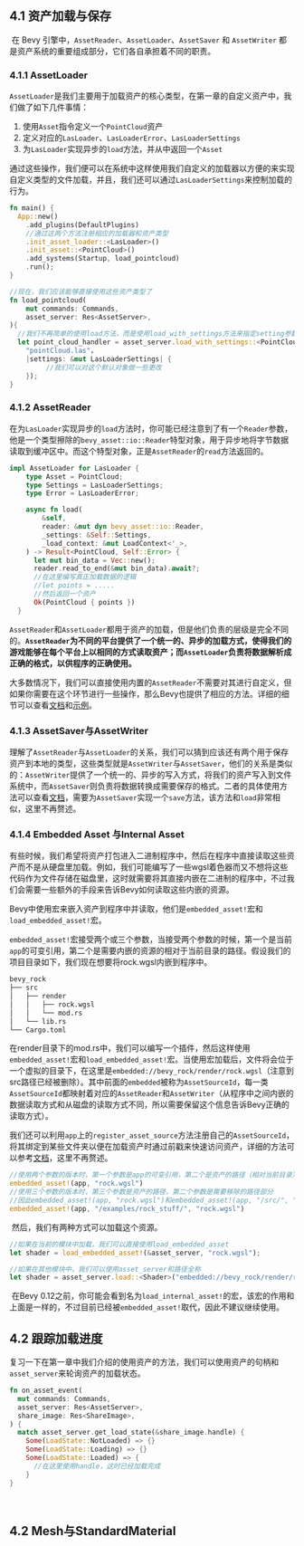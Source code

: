 ## 4.1 资产加载与保存

​	在 Bevy 引擎中，`AssetReader`、`AssetLoader`、`AssetSaver` 和 `AssetWriter` 都是资产系统的重要组成部分，它们各自承担着不同的职责。

### 4.1.1 AssetLoader

​	`AssetLoader`是我们主要用于加载资产的核心类型，在第一章的自定义资产中，我们做了如下几件事情：

1. 使用`Asset`指令定义一个`PointCloud`资产
2. 定义对应的`LasLoader`、`LasLoaderError`、`LasLoaderSettings`
3. 为`LasLoader`实现异步的`load`方法，并从中返回一个`Asset`

​	通过这些操作，我们便可以在系统中这样使用我们自定义的加载器以方便的来实现自定义类型的文件加载，并且，我们还可以通过`LasLoaderSettings`来控制加载的行为。

```rust
fn main() {
  App::new()
    .add_plugins(DefaultPlugins)
  	//通过这两个方法注册相应的加载器和资产类型
    .init_asset_loader::<LasLoader>()
    .init_asset::<PointCloud>()
  	.add_systems(Startup, load_pointcloud)
    .run();
}

//现在，我们应该能够直接使用这些资产类型了
fn load_pointcloud(
    mut commands: Commands,
    asset_server: Res<AssetServer>,
){
  //我们不再简单的使用load方法，而是使用load_with_settings方法来指定setting参数
  let point_cloud_handler = asset_server.load_with_settings::<PointCloud>(
    "pointCloud.las"，
    |settings: &mut LasLoaderSettings| {
         //我们可以对这个默认对象做一些更改
    });
}
```

### 4.1.2 AssetReader

​	在为`LasLoader`实现异步的`load`方法时，你可能已经注意到了有一个`Reader`参数，他是一个类型擦除的`bevy_asset::io::Reader`特型对象，用于异步地将字节数据读取到缓冲区中。而这个特型对象，正是`AssetReader`的`read`方法返回的。

```rust
impl AssetLoader for LasLoader {
    type Asset = PointCloud;
    type Settings = LasLoaderSettings;
    type Error = LasLoaderError;

    async fn load(
        &self,
        reader: &mut dyn bevy_asset::io::Reader,
        _settings: &Self::Settings,
        _load_context: &mut LoadContext<'_>,
    ) -> Result<PointCloud, Self::Error> {
      let mut bin_data = Vec::new();
      reader.read_to_end(&mut bin_data).await?;
      //在这里编写真正加载数据的逻辑
      //let points = ..... 
      //然后返回一个资产
      Ok(PointCloud { points })
  }
```

​	`AssetReader`和`AssetLoader`都用于资产的加载，但是他们负责的层级是完全不同的。**`AssetReader`为不同的平台提供了一个统一的、异步的加载方式，使得我们的游戏能够在每个平台上以相同的方式读取资产；而`AssetLoader`负责将数据解析成正确的格式，以供程序的正确使用。**

​	大多数情况下，我们可以直接使用内置的`AssetReader`不需要对其进行自定义，但如果你需要在这个环节进行一些操作，那么Bevy也提供了相应的方法。详细的细节可以查看[文档](https://doc.qu1x.dev/bevy_trackball/bevy_asset/io/trait.AssetReader.html#tymethod.read)和[示例](https://github.com/bevyengine/bevy/blob/main/examples/asset/custom_asset_reader.rs)。

### 4.1.3 AssetSaver与AssetWriter

​	理解了`AssetReader`与`AssetLoader`的关系，我们可以猜到应该还有两个用于保存资产到本地的类型，这些类型就是`AssetWriter`与`AssetSaver`，他们的关系是类似的：`AssetWriter`提供了一个统一的、异步的写入方式，将我们的资产写入到文件系统中，而`AssetSaver`则负责将数据转换成需要保存的格式。二者的具体使用方法可以查看[文档](https://doc.qu1x.dev/bevy_trackball/bevy_asset/saver/trait.AssetSaver.html)，需要为`AssetSaver`实现一个`save`方法，该方法和`load`非常相似，这里不再赘述。

### 4.1.4 Embedded Asset 与Internal Asset

​	有些时候，我们希望将资产打包进入二进制程序中，然后在程序中直接读取这些资产而不是从硬盘里加载。例如，我们可能编写了一些wgsl着色器而又不想将这些代码作为文件存储在磁盘里，这时就需要将其直接内嵌在二进制的程序中，不过我们会需要一些额外的手段来告诉Bevy如何读取这些内嵌的资源。

​	Bevy中使用宏来嵌入资产到程序中并读取，他们是`embedded_asset!`宏和`load_embedded_asset!`宏。

​	`embedded_asset!`宏接受两个或三个参数，当接受两个参数的时候，第一个是当前`app`的可变引用，第二个是需要内嵌的资源的相对于当前目录的路径。假设我们的项目目录如下，我们现在想要将rock.wgsl内嵌到程序中。

```tex
bevy_rock
├── src
│   ├── render
│   │   ├── rock.wgsl
│   │   └── mod.rs
│   └── lib.rs
└── Cargo.toml
```

​	在render目录下的mod.rs中，我们可以编写一个插件，然后这样使用`embedded_asset!`宏和`load_embedded_asset!`宏。当使用宏加载后，文件将会位于一个虚拟的目录下，在这里是`embedded://bevy_rock/render/rock.wgsl`（注意到src路径已经被删除）。其中前面的`embedded`被称为`AssetSourceId`，每一类`AssetSourceId`都映射着对应的`AssetReader`和`AssetWriter`（从程序中之间内嵌的数据读取方式和从磁盘的读取方式不同，所以需要保留这个信息告诉Bevy正确的读取方式）。

​	我们还可以利用`app`上的`register_asset_source`方法注册自己的`AssetSourceId`，将其绑定到某些文件夹以便在加载资产时通过前戳来快速访问资产，详细的方法可以参考[文档](https://doc.qu1x.dev/bevy_trackball/bevy_asset/trait.AssetApp.html#tymethod.register_asset_source)，这里不再赘述。

```rust
//使用两个参数的版本时，第一个参数是app的可变引用，第二个是资产的路径（相对当前目录）
embedded_asset!(app, "rock.wgsl")
//使用三个参数的版本时，第三个参数是资产的路径，第二个参数是需要移除的路径部分
//因此embedded_asset!(app, "rock.wgsl")和embedded_asset!(app, "/src/", "rock.wgsl")是等效的
embedded_asset!(app, "/examples/rock_stuff/", "rock.wgsl")
```

​	然后，我们有两种方式可以加载这个资源。

```rust
//如果在当前的模块中加载，我们可以直接使用load_embedded_asset
let shader = load_embedded_asset!(&asset_server, "rock.wgsl");

//如果在其他模块中，我们可以使用asset_server和路径全称
let shader = asset_server.load::<Shader>("embedded://bevy_rock/render/rock.wgsl");
```

​	在Bevy 0.12之前，你可能会看到名为`load_internal_asset!`的宏，该宏的作用和上面是一样的，不过目前已经被`embedded_asset!`取代，因此不建议继续使用。

## 4.2 跟踪加载进度

​	复习一下在第一章中我们介绍的使用资产的方法，我们可以使用资产的句柄和`asset_server`来轮询资产的加载状态。

```rust
fn on_asset_event(
  mut commands: Commands,
  asset_server: Res<AssetServer>,
  share_image: Res<ShareImage>,
) {
  match asset_server.get_load_state(&share_image.handle) {
    Some(LoadState::NotLoaded) => {}
    Some(LoadState::Loading) => {}
    Some(LoadState::Loaded) => {
      //在这里使用handle，这时已经加载完成
    }
}
```

​	

## 4.2 Mesh与StandardMaterial